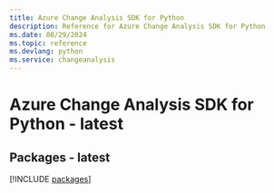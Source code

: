 ```yaml
---
title: Azure Change Analysis SDK for Python
description: Reference for Azure Change Analysis SDK for Python
ms.date: 08/29/2024
ms.topic: reference
ms.devlang: python
ms.service: changeanalysis
---
```

# Azure Change Analysis SDK for Python - latest
## Packages - latest
[!INCLUDE [packages](change-analysis-index.md)]